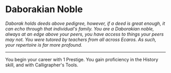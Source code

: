 Daborakian Noble
================

_Daborak holds deeds above pedigree, however, if a deed is great enough, it can echo through that individual's family. You are a Daborakian noble, always at an edge above your peers, you have access to things your peers may not.  You were tutored by teachers from all across Ecaros. As such, your repertoire is far more profound._

* * *

You begin your career with 1 Prestige.  You gain proficiency in the History skill, and with Calligrapher's Tools.
